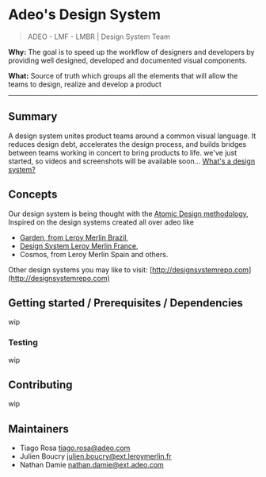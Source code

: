# Adeo's Design System 
> ADEO - LMF - LMBR | Design System Team

**Why:** The goal is to speed up the workflow of designers and developers by providing well designed, developed and documented visual components.

**What:** Source of truth which groups all the elements that will allow the teams to design, realize and develop a product

---------------------------------

## Summary

A design system unites product teams around a common visual language. It reduces design debt, accelerates the design process, and builds bridges between teams working in concert to bring products to life.
we've just started, so videos and screenshots will be available soon...
[What's a design system?](https://uxdesign.cc/everything-you-need-to-know-about-design-systems-54b109851969)

## Concepts

Our design system is being thought with the [Atomic Design methodology](http://bradfrost.com/blog/post/atomic-web-design/), Inspired on the design systems created all over adeo like 
- [Garden, from Leroy Merlin Brazil](http://styleguide.leroymerlin.com.br),
- [Design System Leroy Merlin France](http://design-system.leroymerlin.fr),
- Cosmos, from Leroy Merlin Spain and others.

Other design systems you may like to visit: [http://designsystemrepo.com](http://designsystemrepo.com)

## Getting started / Prerequisites / Dependencies

wip

### Testing

wip

## Contributing

wip


## Maintainers

- Tiago Rosa <tiago.rosa@adeo.com>
- Julien Boucry <julien.boucry@ext.leroymerlin.fr>
- Nathan Damie <nathan.damie@ext.adeo.com>

